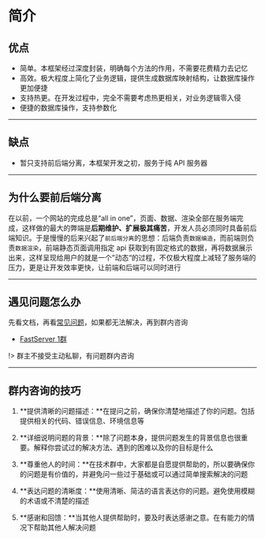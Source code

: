 # 简介

## 优点

- 简单。本框架经过深度封装，明确每个方法的作用，不需要花费精力去记忆
- 高效。极大程度上简化了业务逻辑，提供生成数据库映射结构，让数据库操作更加便捷
- 支持热更。在开发过程中，完全不需要考虑热更相关，对业务逻辑零入侵
- 便捷的数据库操作，支持参数化

---

## 缺点

- 暂只支持前后端分离，本框架开发之初，服务于纯 API 服务器

---

## 为什么要前后端分离

在以前，一个网站的完成总是“all in one”，页面、数据、渲染全部在服务端完成，这样做的最大的弊端是**后期维护、扩展极其痛苦**，开发人员必须同时具备前后端知识。于是慢慢的后来兴起了`前后端分离`的思想：后端负责`数据编造`，而前端则负责`数据渲染`，前端静态页面调用指定 api 获取到有固定格式的数据，再将数据展示出来，这样呈现给用户的就是一个”动态“的过程，不仅极大程度上减轻了服务端的压力，更是让开发效率更快，让前端和后端可以同时进行

---

## 遇见问题怎么办

先看文档，再看[常见问题](常见问题.md)，如果都无法解决，再到群内咨询
- [FastServer 1群](https://qm.qq.com/cgi-bin/qm/qr?k=dDyvnvKaTEXVOynV11IKSi0OxW2Klccp&jump_from=webapi&authKey=H5t0WKYwjBZNqbSsIcEy3V0+8fggXwPzGcV70n3ocup8bApl1J6k6B4ulsZbCTfs)

!> 群主不接受主动私聊，有问题群内咨询

---

## 群内咨询的技巧

1. **提供清晰的问题描述：**在提问之前，确保你清楚地描述了你的问题。包括提供相关的代码、错误信息、环境信息等

2. **详细说明问题的背景：**除了问题本身，提供问题发生的背景信息也很重要。解释你尝试过的解决方法、遇到的困难以及你的目标是什么

3. **尊重他人的时间：**在技术群中，大家都是自愿提供帮助的，所以要确保你的问题是有价值的，并避免问一些过于基础或可以通过简单搜索解决的问题

4. **表达问题的清晰度：**使用清晰、简洁的语言表达你的问题。避免使用模糊的术语或不清楚的描述

5. **感谢和回馈：**当其他人提供帮助时，要及时表达感谢之意。在有能力的情况下帮助其他人解决问题

